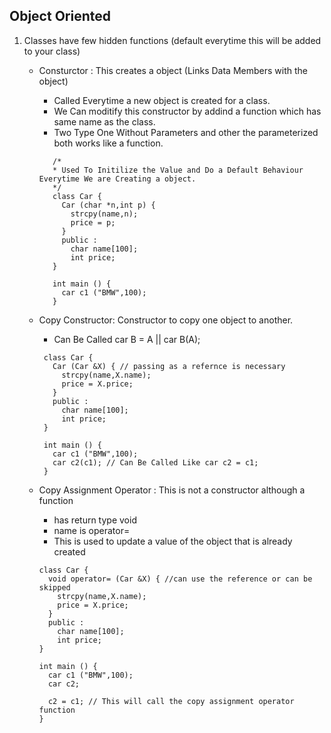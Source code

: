 ## Object Oriented

1. Classes have few hidden functions (default everytime this will be added to your class)

   - Consturctor : This creates a object (Links Data Members with the object)

     - Called Everytime a new object is created for a class.
     - We Can moditify this constructor by addind a function which has same name as the class.
     - Two Type One Without Parameters and other the parameterized both works like a function.

     ```
        /*
        * Used To Initilize the Value and Do a Default Behaviour Everytime We are Creating a object.
        */
        class Car {
          Car (char *n,int p) {
            strcpy(name,n);
            price = p;
          }
          public :
            char name[100];
            int price;
        }

        int main () {
          car c1 ("BMW",100);
        }
     ```

   - Copy Constructor: Constructor to copy one object to another.

     - Can Be Called car B = A || car B(A);

     ```
      class Car {
        Car (Car &X) { // passing as a refernce is necessary
          strcpy(name,X.name);
          price = X.price;
        }
        public :
          char name[100];
          int price;
      }

      int main () {
        car c1 ("BMW",100);
        car c2(c1); // Can Be Called Like car c2 = c1;
      }
     ```

   - Copy Assignment Operator : This is not a constructor although a function

     - has return type void
     - name is operator=
     - This is used to update a value of the object that is already created

     ```
     class Car {
       void operator= (Car &X) { //can use the reference or can be skipped
         strcpy(name,X.name);
         price = X.price;
       }
       public :
         char name[100];
         int price;
     }

     int main () {
       car c1 ("BMW",100);
       car c2;

       c2 = c1; // This will call the copy assignment operator function
     }
     ```
